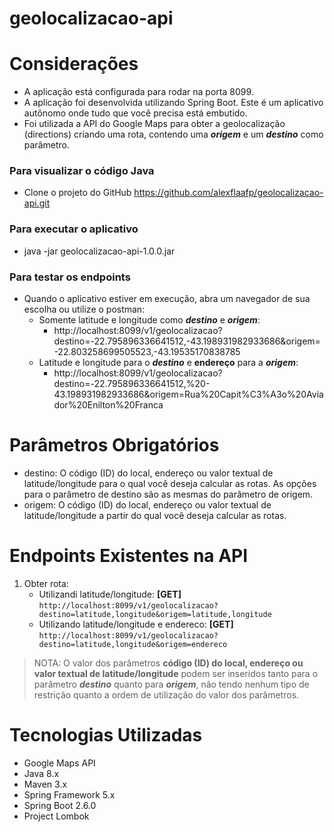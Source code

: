 # geolocalizacao-api

# Considerações
   - A aplicação está configurada para rodar na porta 8099.
   - A aplicação foi desenvolvida utilizando Spring Boot. Este é um aplicativo autônomo onde tudo que você precisa está embutido.
   - Foi utilizada a API do Google Maps para obter a geolocalização (directions) criando uma rota, contendo uma ***origem*** e um ***destino*** como parâmetro.

### Para visualizar o código Java
   - Clone o projeto do GitHub https://github.com/alexflaafp/geolocalizacao-api.git

### Para executar o aplicativo
   - java -jar geolocalizacao-api-1.0.0.jar

### Para testar os endpoints
  - Quando o aplicativo estiver em execução, abra um navegador de sua escolha ou utilize o postman:
    - Somente latitude e longitude como ***destino*** e ***origem***:
      - http://localhost:8099/v1/geolocalizacao?destino=-22.795896336641512,-43.198931982933686&origem=-22.803258699505523,-43.19535170838785
    - Latitude e longitude para o ***destino*** e **endereço** para a ***origem***:  
      - http://localhost:8099/v1/geolocalizacao?destino=-22.795896336641512,%20-43.198931982933686&origem=Rua%20Capit%C3%A3o%20Aviador%20Enilton%20Franca

# Parâmetros Obrigatórios
   - destino: O código (ID) do local, endereço ou valor textual de latitude/longitude para o qual você deseja calcular as rotas. As opções para o parâmetro de destino são as mesmas do parâmetro de origem.
   - origem: O código (ID) do local, endereço ou valor textual de latitude/longitude a partir do qual você deseja calcular as rotas.

# Endpoints Existentes na API
  1. Obter rota: 
      - Utilizandi latitude/longitude: **[GET]** `http://localhost:8099/v1/geolocalizacao?destino=latitude,longitude&origem=latitude,longitude`
      - Utilizando latitude/longitude e endereco: **[GET]** `http://localhost:8099/v1/geolocalizacao?destino=latitude,longitude&origem=endereco`
  > NOTA: O valor dos parâmetros **código (ID) do local, endereço ou valor textual de latitude/longitude** podem ser inseridos tanto para o parâmetro ***destino*** quanto para ***origem***, não tendo nenhum tipo de restrição quanto a ordem de utilização do valor dos parâmetros.

# Tecnologias Utilizadas
  - Google Maps API
  - Java 8.x
  - Maven 3.x
  - Spring Framework 5.x
  - Spring Boot 2.6.0
  - Project Lombok
